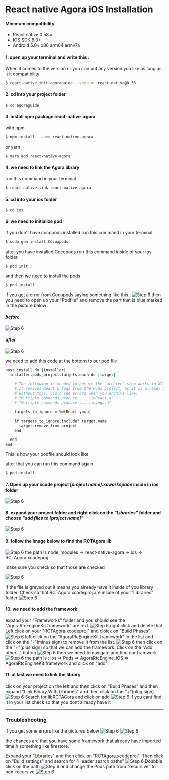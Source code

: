 # React native Agora iOS Installation
#### Minimum compatibility
* React native 0.58.x
* IOS SDK 8.0+
* Android 5.0+ x86 arm64 armv7a

#### 1. open up your terminal and write this :
When it comes to the version nr you can put any version you like as long as it it compatibility
```sh
$ react-native init agoraguide --version react-native@0.58
```

#### 2. cd into your project folder
```sh
$ cd agoraguide
```
#### 3. install npm package react-native-agora

with npm


```sh
$ npm install --save react-native-agora
```

or yarn

```sh
$ yarn add react-native-agora
```

#### 4. we need to link the Agora library
run this command in your terminal
```sh
$ react-native link react-native-agora
```

#### 5. cd into your ios folder
```sh
$ cd ios
```

#### 6. we need to initialize pod
if you don't have cocopods installed run this command in your terminal
```sh
$ sudo gem install Cocoapods
```
after you have installed Cocopods run this command inside of your ios folder
```sh
$ pod init
```
and then we need to install the pods
```sh
$ pod install
```
if you get a error from Cocopods saying something like this :
![Step 6](./IOS_INSTALLATION/06.png)
then you need to open up your "Podfile" and remove the part that is blue marked in the picture below

#### *before*
![Step 6](./IOS_INSTALLATION/06a.png)

#### *after*
![Step 6](./IOS_INSTALLATION/06b.png)

we need to add this code at the bottom to our pod file
```sh
post_install do |installer|
  installer.pods_project.targets.each do |target|

    # The following is needed to ensure the "archive" step works in XCode.
    # It removes React & Yoga from the Pods project, as it is already included in the main project.
    # Without this, you'd see errors when you archive like:
    # "Multiple commands produce ... libReact.a"
    # "Multiple commands produce ... libyoga.a"

    targets_to_ignore = %w(React yoga)
    
    if targets_to_ignore.include? target.name
      target.remove_from_project
    end

  end
end
```
This is how your podfile should look like

after that you can run this command again
```sh
$ pod install
```

#### 7. Open up your xcode project *[project name].xcworkspace* inside in ios folder
![Step 6](./IOS_INSTALLATION/07.png)

#### 8. expand your project folder and right click on the *"Libraries"* folder and choose *"add files to [project name]"*
![Step 6](./IOS_INSTALLATION/08.png)

#### 9. follow the image below to find the RCTAgora lib

![Step 6](./IOS_INSTALLATION/09a.png)
the path is  node_modules => react-native-agora => ios => RCTAgora.xcodeproj

make sure you check so that those are checked

![Step 6](./IOS_INSTALLATION/09b.png)

If the file is greyed out it means you already have it inside of you library folder.
Check so that RCTAgora.xcodeproj are inside of your "Libraries" folder
![Step 6](./IOS_INSTALLATION/09c.png)

#### 10. we need to add the framework
expand your "Frameworks" folder and you should see the "AgoraRtcEngineKit.framework" are red.
![Step 6](./IOS_INSTALLATION/10a.png)
right click and delete that
Left click on your "RCTAgora.xcodeproj" and clöick on "Build Phases"
![Step 6](./IOS_INSTALLATION/10b.png)
left click on the "AgoraRtcEngineKit.framework" in the list and click on the "-"(minus sign) to remove it from the list.
![Step 6](./IOS_INSTALLATION/10c.png)
then click on the "+"(plus sign) so that we can add the framework.
Click on the "Add other..." button
![Step 6](./IOS_INSTALLATION/10d.png)
then we need to navigate and find our framwork
![Step 6](./IOS_INSTALLATION/10e.png)
the path is : ios => Pods => AgoraRtcEngine_iOS => AgoraRtcEngineKit.framework and click on "add"

#### 11. at last we need to link the library
click on your project on the left and then click on "Build Phases" and then expand "Link Binary With Libraries" and then click on the "+"(plug sign)
![Step 6](./IOS_INSTALLATION/11.png)
Search for libRCTAGora and click on add
![Step 6](./IOS_INSTALLATION/12.png)
if you cant find it in your list check so that you dont already have it

----------------------------------------------
### Troubleshooting

if you get some errors like the pictures below
![Step 6](./IOS_INSTALLATION/t01.png)
![Step 6](./IOS_INSTALLATION/t02.png)

the chances are that you have some framework that already have imported time.h something like firestore.

Expand your "Libraries" and then click on "RCTAgora.xcodeproj". Then click on "Build settings" and search for "Header search paths" 
![Step 6](./IOS_INSTALLATION/t03.png)
Doubble click on the path
![Step 6](./IOS_INSTALLATION/t04.png)
and change the Pods path from "recursive" to non-recursive
![Step 6](./IOS_INSTALLATION/t05.png)






